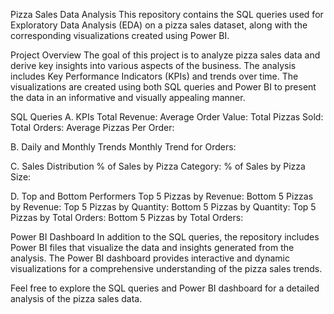 Pizza Sales Data Analysis
This repository contains the SQL queries used for Exploratory Data Analysis (EDA) on a pizza sales dataset, along with the corresponding visualizations created using Power BI.

Project Overview
The goal of this project is to analyze pizza sales data and derive key insights into various aspects of the business. The analysis includes Key Performance Indicators (KPIs) and trends over time. The visualizations are created using both SQL queries and Power BI to present the data in an informative and visually appealing manner.

SQL Queries
A. KPIs
Total Revenue:
Average Order Value:
Total Pizzas Sold:
Total Orders:
Average Pizzas Per Order:

B. Daily and Monthly Trends
Monthly Trend for Orders:

C. Sales Distribution
% of Sales by Pizza Category:
% of Sales by Pizza Size:

D. Top and Bottom Performers
Top 5 Pizzas by Revenue:
Bottom 5 Pizzas by Revenue:
Top 5 Pizzas by Quantity:
Bottom 5 Pizzas by Quantity:
Top 5 Pizzas by Total Orders:
Bottom 5 Pizzas by Total Orders:

Power BI Dashboard
In addition to the SQL queries, the repository includes Power BI files that visualize the data and insights generated from the analysis. The Power BI dashboard provides interactive and dynamic visualizations for a comprehensive understanding of the pizza sales trends.

Feel free to explore the SQL queries and Power BI dashboard for a detailed analysis of the pizza sales data.

